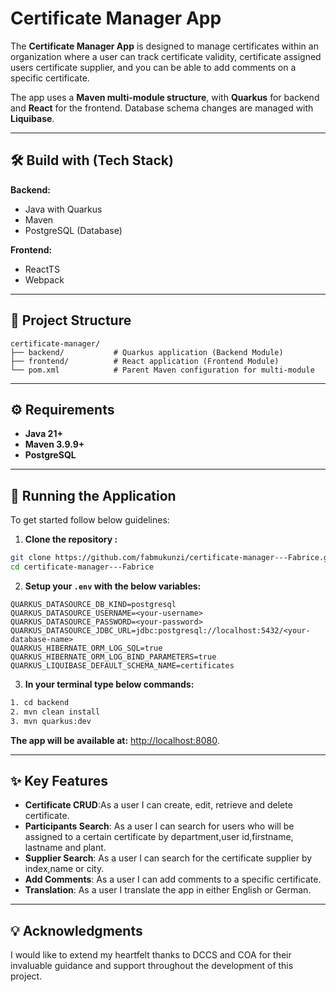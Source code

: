 
# Certificate Manager App

The **Certificate Manager App** is designed to manage certificates within an organization where a user can track certificate validity, certificate assigned users
certificate supplier, and you can be able to add comments on a specific certificate. 

The app uses a **Maven multi-module structure**, with **Quarkus** for backend and **React** for the frontend. Database schema changes are managed with **Liquibase**.

---

## 🛠️ Build with (Tech Stack)

**Backend:**

 - Java with Quarkus
 - Maven
 - PostgreSQL (Database)

**Frontend:**

 - ReactTS
 - Webpack
---

## 📁 Project Structure

```plaintext
certificate-manager/
├── backend/           # Quarkus application (Backend Module)
├── frontend/          # React application (Frontend Module)
└── pom.xml            # Parent Maven configuration for multi-module
```

---

## ⚙️ Requirements

- **Java 21+**
- **Maven 3.9.9+**
- **PostgreSQL**

---

## 🚀 Running the Application

To get started follow below guidelines:

1. **Clone the repository  :**
```bash
git clone https://github.com/fabmukunzi/certificate-manager---Fabrice.git
cd certificate-manager---Fabrice
```

2. **Setup your `.env` with the below variables:**
```properties
QUARKUS_DATASOURCE_DB_KIND=postgresql
QUARKUS_DATASOURCE_USERNAME=<your-username>
QUARKUS_DATASOURCE_PASSWORD=<your-password>
QUARKUS_DATASOURCE_JDBC_URL=jdbc:postgresql://localhost:5432/<your-database-name>
QUARKUS_HIBERNATE_ORM_LOG_SQL=true
QUARKUS_HIBERNATE_ORM_LOG_BIND_PARAMETERS=true
QUARKUS_LIQUIBASE_DEFAULT_SCHEMA_NAME=certificates
```

3. **In your terminal type below commands:**

```bash
1. cd backend
2. mvn clean install
3. mvn quarkus:dev
```

**The app will be available at:** [http://localhost:8080](http://localhost:8080).

---

## ✨ Key Features

- **Certificate CRUD**:As a user I can create, edit, retrieve and delete certificate.
- **Participants Search**: As a user I can search for users who will be assigned to a certain certificate by department,user id,firstname, lastname and plant.
- **Supplier Search**: As a user I can search for the certificate supplier by index,name or city.
- **Add Comments**: As a user I can add comments to a specific certificate.
- **Translation**: As a user I translate the app in either English or German.

---

## 💡 Acknowledgments
I would like to extend my heartfelt thanks to DCCS and COA for
their invaluable guidance and support throughout the development of this project.
